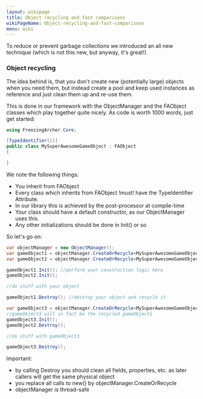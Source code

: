 ```yaml
---
layout: wikipage
title: Object recycling and fast comparisons
wikiPageName: Object-recycling-and-fast-comparisons
menu: wiki
---
```


To reduce or prevent garbage collections we introduced an all new technique (which is not this new, but anyway, it's great!)

### Object recycling

The idea behind is, that you don't create new (potentially large) objects when you need them, but instead create a pool and keep used instances as reference and just clean them up and re-use them.

This is done in our framework with the ObjectManager and the FAObject classes which play together quite nicely.
As code is worth 1000 words, just get started:

```c#
using FreezingArcher.Core;

[TypeIdentifier(1)]
public class MySuperAwesomeGameObject : FAObject
{

}
```

We note the following things:

* You inherit from FAObject
* Every class which inherits from FAObject !must! have the TypeIdentifier Attribute.
 * In our library this is achieved by the post-processor at compile-time
* Your class should have a default constructor, as our ObjectManager uses this. 
 * Any other initializations should be done in Init() or so

So let's go on:

```c#
var objectManager = new ObjectManager();
var gameObject1 = objectManager.CreateOrRecycle<MySuperAwesomeGameObject>(1);
var gameObject2 = objectManager.CreateOrRecycle<MySuperAwesomeGameObject>(1);

gameObject1.Init(); //perform your construction logic here
gameObject2.Init(); 

//do stuff with your object

gameObject1.Destroy(); //destroy your object and recycle it

var gameObject3 = objectManager.CreateOrRecycle<MySuperAwesomeGameObject>(1);
//gameObject3 will in fact be the recycled gameObject1
gameObject3.Init();
gameObject2.Destroy();

//do stuff with gameObject3

gameObject3.Destroy();
```

Important:

* by calling Destroy you should clean all fields, properties, etc. as later callers will get the same physical object
* you replace all calls to new() by objectManager.CreateOrRecycle
* objectManager is thread-safe
